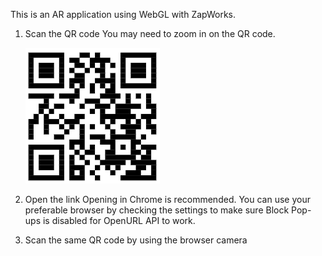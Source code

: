 This is an AR application using WebGL with ZapWorks.

1. Scan the QR code
   You may need to zoom in on the QR code.
   
   ![QR](ar_business_intro.png "QR")
2. Open the link
   Opening in Chrome is recommended.
   You can use your preferable browser by checking the settings to make sure Block Pop-ups is disabled for OpenURL API to work.
3. Scan the same QR code by using the browser camera
